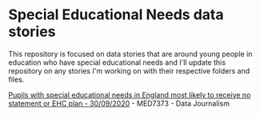 # Special Educational Needs data stories

This repository is focused on data stories that are around young people in education who have special educational needs and I'll update this repository on any stories I'm working on with their respective folders and files.

[Pupils with special educational needs in England most likely to receive no statement or EHC plan - 30/09/2020](https://github.com/umarhassan1996/sen-uk-data-stories/blob/master/DSweek2-MED7373.md) - MED7373 - Data Journalism
